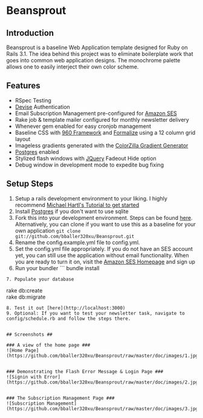 # Beansprout #


## Introduction ##
Beansprout is a baseline Web Application template designed for Ruby on Rails 3.1.  The idea behind this project was to eliminate boilerplate work that goes into common web application designs. The monochrome palette allows one to easily interject their own color scheme.


## Features ##

* RSpec Testing 
* [Devise](https://github.com/plataformatec/devise) Authentication
* Email Subscription Management pre-configured for [Amazon SES](http://aws.amazon.com/ses/)
* Rake job & template mailer configured for monthly newsletter delivery
* Whenever gem enabled for easy cronjob management
* Baseline CSS with [960 Framework](http://960.gs/) and [Formalize](http://formalize.me/) using a 12 column grid layout
* Imageless gradients generated with the [ColorZilla Gradient Generator](http://www.colorzilla.com/gradient-editor/)
* [Postgres](http://www.postgresql.org/) enabled
* Stylized flash windows with [JQuery](http://jquery.com/) Fadeout Hide option
* Debug window in development mode to expedite bug fixing


## Setup Steps ##

1. Setup a rails development environment to your liking.  I highly recommend [Michael Hartl's Tutorial to get started](http://zfer.us/UzUCU)
2. Install [Postgres](http://www.postgresql.org/) if you don't want to use sqlite
3. Fork this into your development environment.  Steps can be found [here](http://help.github.com/fork-a-repo/).  Alternatively, you can clone if you want to use this as a baseline for your own application ```git clone git://github.com/bballer320xu/Beansprout.git```
4. Rename the config.example.yml file to config.yml.
5. Set the config.yml file appropriately.  If you do not have an SES account yet, you can still use the application without email functionality.  When you are ready to turn it on, visit the [Amazon SES Homepage](http://aws.amazon.com/ses/) and sign up
6. Run your bundler  ```
bundle install
```
7. Populate your database  
```
rake db:create  
rake db:migrate
```
8. Test it out [here](http://localhost:3000)
9. Optional: If you want to test your newsletter task, navigate to config/schedule.rb and follow the steps there.


## Screenshots ##

### A view of the home page ###
![Home Page](https://github.com/bballer320xu/Beansprout/raw/master/doc/images/1.jpg)
  
  
### Demonstrating the Flash Error Message & Login Page ###
![Signin with Error](https://github.com/bballer320xu/Beansprout/raw/master/doc/images/2.jpg)
  
  
### The Subscription Management Page ###
![Subscription Management](https://github.com/bballer320xu/Beansprout/raw/master/doc/images/3.jpg)

